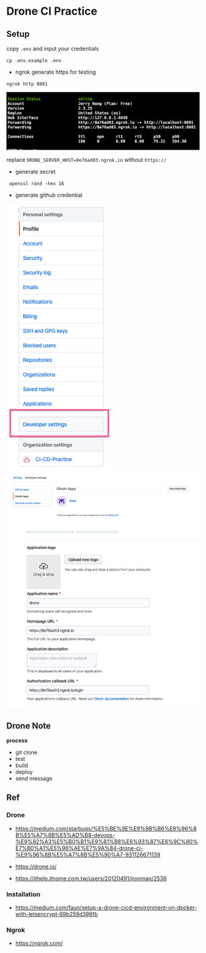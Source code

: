 # Drone CI Practice

## Setup

copy `.env` and input your credentials

```
cp .env.example .env
```

- ngrok generate https for testing

```
ngrok http 8081
```

![](readme-imgs/2020-03-20-19-35-11.png)

replace `DRONE_SERVER_HOST=8e76ad03.ngrok.io` without `https://`

- generate secret

```
 openssl rand -hex 16
```

- generate github credential

![](readme-imgs/2020-03-20-19-40-18.png)
![](readme-imgs/2020-03-20-19-40-59.png)
![](readme-imgs/2020-03-20-19-41-17.png)

## Drone Note

**process**

- git clone
- test
- build
- deploy
- send message

## Ref

### Drone

- https://medium.com/starbugs/%E5%BE%9E%E9%9B%B6%E9%96%8B%E5%A7%8B%E5%AD%B8-devops-%E9%82%A3%E5%B0%B1%E9%81%B8%E6%93%87%E6%9C%80%E7%B0%A1%E5%96%AE%E7%9A%84-drone-ci-%E9%96%8B%E5%A7%8B%E5%90%A7-931126671139

- https://drone.io/
- https://ithelp.ithome.com.tw/users/20120491/ironman/2538

### Installation

- https://medium.com/faun/setup-a-drone-cicd-environment-on-docker-with-letsencrypt-69b259d398fb

### Ngrok

- https://ngrok.com/
